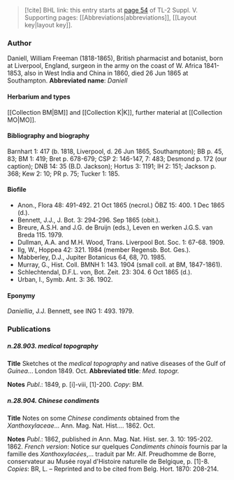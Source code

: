 > [!cite] BHL link: this entry starts at [page 54](https://www.biodiversitylibrary.org/page/33259100) of TL-2 Suppl. V.
> Supporting pages: [[Abbreviations|abbreviations]], [[Layout key|layout key]].

### Author

Daniell, William Freeman (1818-1865), British pharmacist and botanist, born at Liverpool, England, surgeon in the army on the coast of W. Africa 1841-1853, also in West India and China in 1860, died 26 Jun 1865 at Southampton. 
**Abbreviated name**: *Daniell*

#### Herbarium and types

[[Collection BM|BM]] and [[Collection K|K]], further material at [[Collection MO|MO]].

#### Bibliography and biography

Barnhart 1: 417 (b. 1818, Liverpool, d. 26 Jun 1865, Southampton); BB p. 45, 83; BM 1: 419; Bret p. 678-679; CSP 2: 146-147, 7: 483; Desmond p. 172 (our caption); DNB 14: 35 (B.D. Jackson); Hortus 3: 1191; IH 2: 151; Jackson p. 368; Kew 2: 10; PR p. 75; Tucker 1: 185.

#### Biofile

- Anon., Flora 48: 491-492. 21 Oct 1865 (necrol.) ÖBZ 15: 400. 1 Dec 1865 (d.).
- Bennett, J.J., J. Bot. 3: 294-296. Sep 1865 (obit.).
- Breure, A.S.H. and J.G. de Bruijn (eds.), Leven en werken J.G.S. van Breda 115. 1979.
- Dullman, A.A. and M.H. Wood, Trans. Liverpool Bot. Soc. 1: 67-68. 1909.
- Ilg, W., Hoppea 42: 321. 1984 (member Regensb. Bot. Ges.).
- Mabberley, D.J., Jupiter Botanicus 64, 68, 70. 1985.
- Murray, G., Hist. Coll. BMNH 1: 143. 1904 (small coll. at BM, 1847-1861).
- Schlechtendal, D.F.L. von, Bot. Zeit. 23: 304. 6 Oct 1865 (d.).
- Urban, I., Symb. Ant. 3: 36. 1902.

#### Eponymy

*Daniellia*, J.J. Bennett, see ING 1: 493. 1979.

### Publications

##### n.28.903. medical topography

**Title**
Sketches ot the *medical topography* and native diseases of the Gulf of *Guinea*... London 1849. Oct.
**Abbreviated title**: *Med. topogr.*

**Notes**
*Publ*.: 1849, p. \[i\]-viii, \[1\]-200. *Copy*: BM.

##### n.28.904. Chinese condiments

**Title**
Notes on some *Chinese condiments* obtained from the *Xanthoxylaceae*... Ann. Mag. Nat. Hist.... 1862. Oct.

**Notes**
*Publ*.: 1862, published *in* Ann. Mag. Nat. Hist. ser. 3. 10: 195-202. 1862.
*French version*: Notice sur quelques *Condiments chinois* fournis par la famille des *Xanthoxylacées*,... traduit par Mr. Alf. Preudhomme de Borre, conservateur au Musée royal d'Histoire naturelle de Belgique, p. \[1\]-8. *Copies*: BR, L. – Reprinted and to be cited from Belg. Hort. 1870: 208-214.

